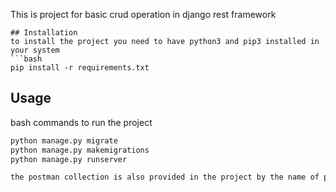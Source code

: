 This is project for basic crud operation in django rest framework
```
## Installation
to install the project you need to have python3 and pip3 installed in your system
```bash
pip install -r requirements.txt
```
## Usage
bash commands to run the project
```bash
python manage.py migrate
python manage.py makemigrations
python manage.py runserver

the postman collection is also provided in the project by the name of postman_collection.json

